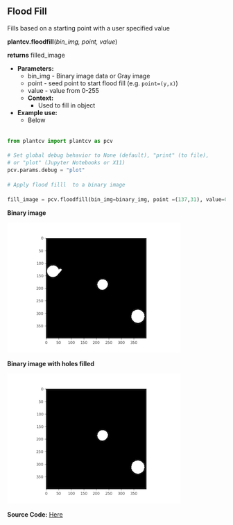 ## Flood Fill 

Fills based on a starting point with a user specified value

**plantcv.floodfill**(*bin_img, point, value*)

**returns** filled_image

- **Parameters:**
    - bin_img - Binary image data or Gray image
    - point - seed point to start flood fill (e.g. `point=(y,x)`) 
    - value - value from 0-255 
  - **Context:**
    - Used to fill in object 
- **Example use:**
    - Below

```python

from plantcv import plantcv as pcv

# Set global debug behavior to None (default), "print" (to file), 
# or "plot" (Jupyter Notebooks or X11)
pcv.params.debug = "plot"

# Apply flood filll  to a binary image 

fill_image = pcv.floodfill(bin_img=binary_img, point =(137,31), value=0)

```

**Binary image**

![Screenshot](img/documentation_images/floodfill/Figure1.png)

**Binary image with holes filled**

![Screenshot](img/documentation_images/floodfill/floodfill-Figure2.png)

**Source Code:** [Here](https://github.com/danforthcenter/plantcv/blob/main/plantcv/plantcv/floodfill.py)

